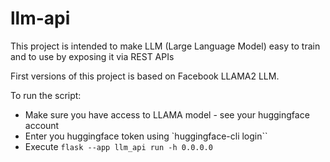 # llm-api


This project is intended to make LLM (Large Language Model) easy to train and to use by exposing it via REST APIs

First versions of this project is based on Facebook LLAMA2 LLM.


To run the script:
- Make sure you have access to LLAMA model - see your huggingface account
- Enter you huggingface token using `huggingface-cli login``
- Execute `flask --app llm_api run -h 0.0.0.0`
